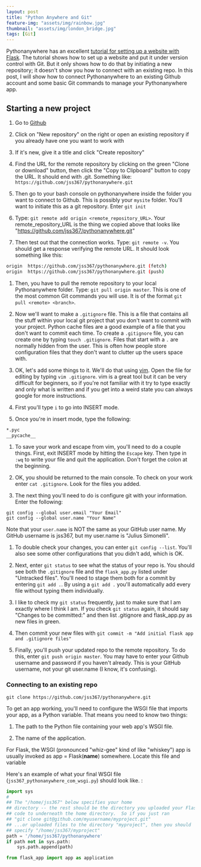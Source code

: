 ```yaml
---
layout: post
title: "Python Anywhere and Git"
feature-img: "assets/img/rainbow.jpg"
thumbnail: "assets/img/london_bridge.jpg"
tags: [Git]
---
```

Pythonanywhere has an excellent [tutorial for setting up a website with Flask](https://blog.pythonanywhere.com/121/). The tutorial shows how to set up a website and put it under version control with Git. But it only shows how to do that by initiating a new repository; it doesn't show you how to connect with an existing repo. In this post, I will show how to connect Pythonanywhere to an existing Github account and some basic Git commands to manage your Pythonanywhere app.<!--more-->


## Starting a new project

1. Go to [Github](https://github.com/)

1. Click on "New repository" on the right or open an existing repository if you already have one you want to work with

1. If it's new, give it a title and click "Create repository"

1. Find the URL for the remote repository by clicking on the green "Clone or download" button, then click the "Copy to Clipboard" button to copy the URL. It should end with .git. Something like: `https://github.com/jss367/pythonanywhere.git`

1. Then go to your bash console on pythonanywhere inside the folder you want to connect to Github. This is possibly your `mysite` folder. You'll want to initiate this as a git repository. Enter `git init`

1. Type: `git remote add origin <remote_repository_URL>`. Your remote_repository_URL is the thing we copied above that looks like "https://github.com/jss367/pythonanywhere.git"

1. Then test out that the connection works. Type: `git remote -v`. You should get a response verifying the remote URL. It should look something like this:

```bash
origin  https://github.com/jss367/pythonanywhere.git (fetch)
origin  https://github.com/jss367/pythonanywhere.git (push)
```

1. Then, you have to pull the remote repository to your local Pythonanywhere folder. Type: `git pull origin master`. This is one of the most common Git commands you will use. It is of the format `git pull <remote> <branch>`.

1. Now we'll want to make a `.gitignore` file. This is a file that contains all the stuff within your local git project that you don't want to commit with your project. Python cache files are a good example of a file that you don't want to commit each time. To create a `.gitignore` file, you can create one by typing `touch .gitignore`. Files that start with a `.` are normally hidden from the user. This is often how people store configuration files that they don't want to clutter up the users space with.

1. OK, let's add some things to it. We'll do that using [vim](https://www.vim.org/). Open the file for editing by typing `vim .gitignore`. vim is a great tool but it can be very difficult for beginners, so if you're not familiar with it try to type exactly and only what is written and if you get into a weird state you can always google for more instructions.

1. First you'll type `i` to go into INSERT mode.

1. Once you're in insert mode, type the following:
```bash
*.pyc
__pycache__
```
1. To save your work and escape from vim, you'll need to do a couple things. First, exit INSERT mode by hitting the `Escape` key. Then type in `:wq` to write your file and quit the application. Don't forget the colon at the beginning.

1. OK, you should be returned to the main console. To check on your work enter `cat .gitignore`. Look for the files you added.

1. The next thing you'll need to do is configure git with your information. Enter the following:
```
git config --global user.email "Your Email"
git config --global user.name "Your Name"
```
Note that your `user.name` is NOT the same as your GitHub user name. My GitHub username is jss367, but my user.name is "Julius Simonelli".

1. To double check your changes, you can enter `git config --list`. You'll also see some other configurations that you didn't add, which is OK.

1. Next, enter `git status` to see what the status of your repo is. You should see both the `.gitignore` file and the `flask_app.py` listed under "Untracked files". You'll need to stage them both for a commit by entering `git add .`. By using a `git add .` you'll automatically add every file without typing them individually.

1. I like to check my `git status` frequently, just to make sure that I am exactly where I think I am. If you check `git status` again, it should say "Changes to be committed:" and then list .gitignore and flask_app.py as new files in green.

1. Then commit your new files with `git commit -m "Add initial flask app and .gitignore files"`

1. Finally, you'll push your updated repo to the remote repository. To do this, enter `git push origin master`. You may have to enter your Github username and password if you haven't already. This is your GitHub username, not your git user.name (I know, it's confusing).

### Connecting to an existing repo

`git clone https://github.com/jss367/pythonanywhere.git`

To get an app working, you'll need to configure the WSGI file that imports your app, as a Python variable. That means you need to know two things:

1. The path to the Python file containing your web app's WSGI file.

2. The name of the application.

For Flask, the WSGI (pronounced "whiz-gee" kind of like "whiskey") app is usually invoked as app = Flask(__name__) somewhere. Locate this file and variable


Here's an example of what your final WSGI file (`jss367_pythonanywhere_com_wsgi.py`) should look like. :

```python
import sys
#
## The "/home/jss367" below specifies your home
## directory -- the rest should be the directory you uploaded your Flask
## code to underneath the home directory.  So if you just ran
## "git clone git@github.com/myusername/myproject.git"
## ...or uploaded files to the directory "myproject", then you should
## specify "/home/jss367/myproject"
path = '/home/jss367/pythonanywhere'
if path not in sys.path:
    sys.path.append(path)

from flask_app import app as application
```
